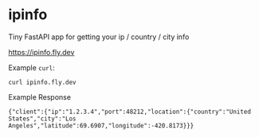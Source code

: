 # ipinfo

Tiny FastAPI app for getting your ip / country / city info

https://ipinfo.fly.dev

Example `curl`:

```
curl ipinfo.fly.dev
```

Example Response

```
{"client":{"ip":"1.2.3.4","port":48212,"location":{"country":"United States","city":"Los Angeles","latitude":69.6907,"longitude":-420.8173}}}
```
